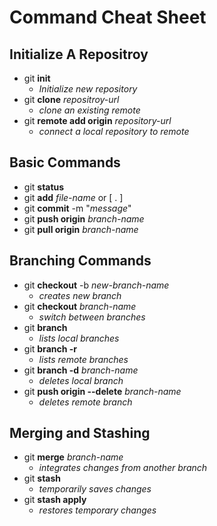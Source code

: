 # Command Cheat Sheet 

## Initialize A Repositroy

* git **init**
    * *Initialize new repository*
* git **clone** *repositroy-url*
    * *clone an existing remote*
* git **remote add origin** *repository-url*
    * *connect a local repository to remote*

## Basic Commands

* git **status**
* git **add** *file-name* or [ . ]
* git **commit** -m "*message*"
* git **push origin** *branch-name*
* git **pull origin** *branch-name*

## Branching Commands

* git **checkout** -b *new-branch-name*
    *  *creates new branch* 
* git **checkout** *branch-name*  
    * *switch between branches*
* git **branch**  
    * *lists local branches*
* git **branch -r** 
    * *lists remote branches*
* git **branch -d** *branch-name* 
    * *deletes local branch*
* git **push origin --delete** *branch-name*
    * *deletes remote branch*

## Merging and Stashing 

* git **merge** *branch-name*
    *   *integrates changes from another branch*
* git **stash** 
    * *temporarily saves changes*
* git **stash apply** 
    * *restores temporary changes*

